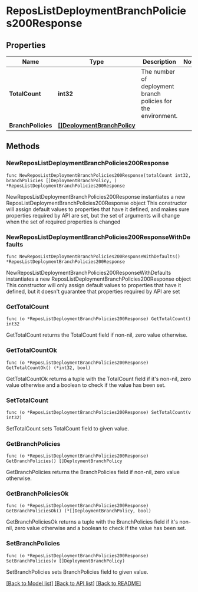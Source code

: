 # ReposListDeploymentBranchPolicies200Response

## Properties

Name | Type | Description | Notes
------------ | ------------- | ------------- | -------------
**TotalCount** | **int32** | The number of deployment branch policies for the environment. | 
**BranchPolicies** | [**[]DeploymentBranchPolicy**](DeploymentBranchPolicy.md) |  | 

## Methods

### NewReposListDeploymentBranchPolicies200Response

`func NewReposListDeploymentBranchPolicies200Response(totalCount int32, branchPolicies []DeploymentBranchPolicy, ) *ReposListDeploymentBranchPolicies200Response`

NewReposListDeploymentBranchPolicies200Response instantiates a new ReposListDeploymentBranchPolicies200Response object
This constructor will assign default values to properties that have it defined,
and makes sure properties required by API are set, but the set of arguments
will change when the set of required properties is changed

### NewReposListDeploymentBranchPolicies200ResponseWithDefaults

`func NewReposListDeploymentBranchPolicies200ResponseWithDefaults() *ReposListDeploymentBranchPolicies200Response`

NewReposListDeploymentBranchPolicies200ResponseWithDefaults instantiates a new ReposListDeploymentBranchPolicies200Response object
This constructor will only assign default values to properties that have it defined,
but it doesn't guarantee that properties required by API are set

### GetTotalCount

`func (o *ReposListDeploymentBranchPolicies200Response) GetTotalCount() int32`

GetTotalCount returns the TotalCount field if non-nil, zero value otherwise.

### GetTotalCountOk

`func (o *ReposListDeploymentBranchPolicies200Response) GetTotalCountOk() (*int32, bool)`

GetTotalCountOk returns a tuple with the TotalCount field if it's non-nil, zero value otherwise
and a boolean to check if the value has been set.

### SetTotalCount

`func (o *ReposListDeploymentBranchPolicies200Response) SetTotalCount(v int32)`

SetTotalCount sets TotalCount field to given value.


### GetBranchPolicies

`func (o *ReposListDeploymentBranchPolicies200Response) GetBranchPolicies() []DeploymentBranchPolicy`

GetBranchPolicies returns the BranchPolicies field if non-nil, zero value otherwise.

### GetBranchPoliciesOk

`func (o *ReposListDeploymentBranchPolicies200Response) GetBranchPoliciesOk() (*[]DeploymentBranchPolicy, bool)`

GetBranchPoliciesOk returns a tuple with the BranchPolicies field if it's non-nil, zero value otherwise
and a boolean to check if the value has been set.

### SetBranchPolicies

`func (o *ReposListDeploymentBranchPolicies200Response) SetBranchPolicies(v []DeploymentBranchPolicy)`

SetBranchPolicies sets BranchPolicies field to given value.



[[Back to Model list]](../README.md#documentation-for-models) [[Back to API list]](../README.md#documentation-for-api-endpoints) [[Back to README]](../README.md)


